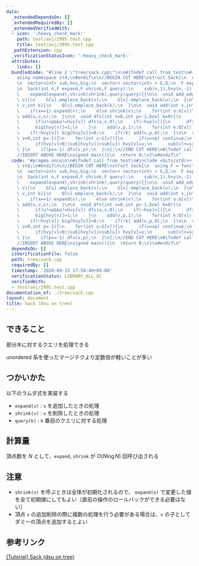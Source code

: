 ```yaml
---
data:
  _extendedDependsOn: []
  _extendedRequiredBy: []
  _extendedVerifiedWith:
  - icon: ':heavy_check_mark:'
    path: test/aoj/2995.test.cpp
    title: test/aoj/2995.test.cpp
  _pathExtension: cpp
  _verificationStatusIcon: ':heavy_check_mark:'
  attributes:
    links: []
  bundledCode: "#line 2 \"tree/sack.cpp\"\n\n#ifndef call_from_test\n#include <bits/stdc++.h>\n\
    using namespace std;\n#endif\n\n//BEGIN CUT HERE\nstruct Sack{\n  using F = function<void(int)>;\n\
    \n  vector<int> sub,hvy,big;\n  vector< vector<int> > G,Q;\n  F expand,shrink,query;\n\
    \n  Sack(int n,F expand,F shrink,F query):\n    sub(n,1),hvy(n,-1),big(n,0),G(n),Q(n),\n\
    \    expand(expand),shrink(shrink),query(query){}\n\n  void add_edge(int u,int\
    \ v){\n    G[u].emplace_back(v);\n    G[v].emplace_back(u);\n  }\n\n  void add_query(int\
    \ v,int k){\n    Q[v].emplace_back(k);\n  }\n\n  void add(int v,int p,int x){\n\
    \    if(x==1) expand(v);\n    else shrink(v);\n    for(int u:G[v])\n      if(u!=p&&!big[u])\
    \ add(u,v,x);\n  }\n\n  void dfs(int v=0,int p=-1,bool k=0){\n    for(int u:G[v])\n\
    \      if(u!=p&&u!=hvy[v]) dfs(u,v,0);\n    if(~hvy[v]){\n      dfs(hvy[v],v,1);\n\
    \      big[hvy[v]]=1;\n    }\n    add(v,p,1);\n    for(int k:Q[v]) query(k);\n\
    \    if(~hvy[v]) big[hvy[v]]=0;\n    if(!k) add(v,p,0);\n  }\n\n  void build(int\
    \ v=0,int p=-1){\n    for(int u:G[v]){\n      if(u==p) continue;\n      build(u,v);\n\
    \      if(hvy[v]<0||sub[hvy[v]]<sub[u]) hvy[v]=u;\n      sub[v]+=sub[u];\n   \
    \ }\n    if(p==-1) dfs(v,p);\n  }\n};\n//END CUT HERE\n#ifndef call_from_test\n\
    //INSERT ABOVE HERE\nsigned main(){\n  return 0;\n}\n#endif\n"
  code: "#pragma once\n\n#ifndef call_from_test\n#include <bits/stdc++.h>\nusing namespace\
    \ std;\n#endif\n\n//BEGIN CUT HERE\nstruct Sack{\n  using F = function<void(int)>;\n\
    \n  vector<int> sub,hvy,big;\n  vector< vector<int> > G,Q;\n  F expand,shrink,query;\n\
    \n  Sack(int n,F expand,F shrink,F query):\n    sub(n,1),hvy(n,-1),big(n,0),G(n),Q(n),\n\
    \    expand(expand),shrink(shrink),query(query){}\n\n  void add_edge(int u,int\
    \ v){\n    G[u].emplace_back(v);\n    G[v].emplace_back(u);\n  }\n\n  void add_query(int\
    \ v,int k){\n    Q[v].emplace_back(k);\n  }\n\n  void add(int v,int p,int x){\n\
    \    if(x==1) expand(v);\n    else shrink(v);\n    for(int u:G[v])\n      if(u!=p&&!big[u])\
    \ add(u,v,x);\n  }\n\n  void dfs(int v=0,int p=-1,bool k=0){\n    for(int u:G[v])\n\
    \      if(u!=p&&u!=hvy[v]) dfs(u,v,0);\n    if(~hvy[v]){\n      dfs(hvy[v],v,1);\n\
    \      big[hvy[v]]=1;\n    }\n    add(v,p,1);\n    for(int k:Q[v]) query(k);\n\
    \    if(~hvy[v]) big[hvy[v]]=0;\n    if(!k) add(v,p,0);\n  }\n\n  void build(int\
    \ v=0,int p=-1){\n    for(int u:G[v]){\n      if(u==p) continue;\n      build(u,v);\n\
    \      if(hvy[v]<0||sub[hvy[v]]<sub[u]) hvy[v]=u;\n      sub[v]+=sub[u];\n   \
    \ }\n    if(p==-1) dfs(v,p);\n  }\n};\n//END CUT HERE\n#ifndef call_from_test\n\
    //INSERT ABOVE HERE\nsigned main(){\n  return 0;\n}\n#endif\n"
  dependsOn: []
  isVerificationFile: false
  path: tree/sack.cpp
  requiredBy: []
  timestamp: '2020-09-15 17:50:40+09:00'
  verificationStatus: LIBRARY_ALL_AC
  verifiedWith:
  - test/aoj/2995.test.cpp
documentation_of: ./tree/sack.cpp
layout: document
title: Sack (dsu on tree)
---
```


## できること
部分木に対するクエリを処理できる

unordered 系を使ったマージテクより定数倍が軽いことが多い

## つかいかた
以下のラムダ式を実装する
- `expand(v)` : `v` を追加したときの処理
- `shrink(v)` : `v` を削除したときの処理
- `query(k)` : `k` 番目のクエリに対する処理

## 計算量
頂点数を $N$ として、`expand`, `shrink` が $O(N \log N)$ 回呼び出される

## 注意
- `shrink(v)` を呼ぶときは全体が初期化されるので、 `expand(v)` で変更した値を全て初期値にしてもよい（直前の操作のロールバックができる必要はない）
- 頂点 `v` の追加削除の際に複数の処理を行う必要がある場合は、`v` の子としてダミーの頂点を追加するとよい


## 参考リンク
[[Tutorial] Sack (dsu on tree)](https://codeforces.com/blog/entry/44351)